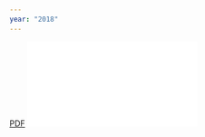 ```yaml
---
year: "2018"
---
```


[PDF](pdfs/Abstracts_18_05_23_15_01_02_02__199_136_106_15_0.pdf)
![](pdfs/Abstracts_18_05_23_15_01_02_02__199_136_106_15_0.pdf)
